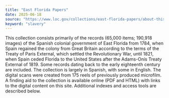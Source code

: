 ```yaml
---
title: "East Florida Papers"
date: 2025-06-18
source: "https://www.loc.gov/collections/east-florida-papers/about-this-collection/"
keyword: "slavery"
---
```


This collection consists primarily of the records (65,000 items; 190,918 images) of the Spanish colonial government of East Florida from 1784, when Spain regained the colony from Great Britain according to the terms of the Treaty of Paris External, which settled the Revolutionary War, until 1821, when Spain ceded Florida to the United States after the Adams-Onís Treaty External of 1819. Some records dating back to the early eighteenth century are included. The collection is largely in Spanish, with some in English. The digital scans were created from 175 reels of previously produced microfilm. A finding aid to the collection is available online (PDF and HTML) with links to the digital content on this site. Additional indexes and access tools are described below.

